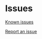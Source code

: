 # Issues

[Known issues](https://github.com/Sweden-Mayhem/community/issues?q=state%3Aopen%20label%3A%22known%20issue%22%20label%3Aminecraft)

[Report an issue](https://github.com/Sweden-Mayhem/community/issues/new?q=state%3Aopen+label%3Aminecraft)


